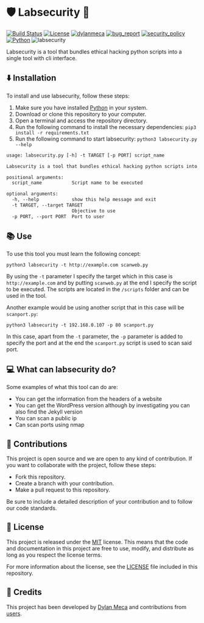 # 🛡️ Labsecurity 🐍
[![Build Status](https://img.shields.io/github/stars/dylanmeca/labsecurity.svg)](https://github.com/dylanmeca/labsecurity)
[![License](https://img.shields.io/github/license/dylanmeca/labsecurity.svg)](https://github.com/dylanmeca/labsecurity/blob/main/LICENSE)
[![dylanmeca](https://img.shields.io/badge/author-dylanmeca-green.svg)](https://github.com/dylanmeca)
[![bug_report](https://img.shields.io/badge/bug-report-red.svg)](https://github.com/dylanmeca/labsecurity/blob/main/.github/ISSUE_TEMPLATE/bug_report.md)
[![security_policy](https://img.shields.io/badge/security-policy-cyan.svg)](https://github.com/meca/labsecurity/blob/main/.github/SECURITY.md)
[![Python](https://img.shields.io/badge/language-Python%20-yellow.svg)](https://www.python.org)
![labsecurity](https://github.com/dylanmeca/labsecurity/raw/main/presentation.png)

Labsecurity is a tool that bundles ethical hacking python scripts into a single tool with cli interface.

## ⬇️ Installation
To install and use labsecurity, follow these steps:

1. Make sure you have installed [Python](https://www.python.org/) in your system.
2. Download or clone this repository to your computer.
3. Open a terminal and access the repository directory.
4. Run the following command to install the necessary dependencies: ```pip3 install -r requirements.txt```
5. Run the following command to start labsecurity: ```python3 labsecurity.py --help ```

```txt
usage: labsecurity.py [-h] -t TARGET [-p PORT] script_name

Labsecurity is a tool that bundles ethical hacking python scripts into a single tool with cli interface.

positional arguments:
  script_name           Script name to be executed

optional arguments:
  -h, --help            show this help message and exit
  -t TARGET, --target TARGET
                        Objective to use
  -p PORT, --port PORT  Port to user
```

## 📚 Use

To use this tool you must learn the following concept:

```shell
python3 labsecurity -t http://example.com scanweb.py
```
 
By using the ```-t``` parameter I specify the target which in this case is ```http://example.com``` and by putting ```scanweb.py``` at the end I specify the script to be executed. The scripts are located in the ```/scripts``` folder and can be used in the tool.

Another example would be using another script that in this case will be ```scanport.py```:

```shell
python3 labsecurity -t 192.168.0.107 -p 80 scanport.py
```

In this case, apart from the ```-t``` parameter, the ```-p``` parameter is added to specify the port and at the end the ```scanport.py``` script is used to scan said port.

## 💻 What can labsecurity do?
Some examples of what this tool can do are:

* You can get the information from the headers of a website
* You can get the WordPress version although by investigating you can also find the Jekyll version
* You can scan a public ip
* Can scan ports using nmap

## 👷 Contributions
This project is open source and we are open to any kind of contribution. If you want to collaborate with the project, follow these steps:

- Fork this repository.
- Create a branch with your contribution.
- Make a pull request to this repository. 

Be sure to include a detailed description of your contribution and to follow our code standards.

## 📜 License
This project is released under the [MIT](https://github.com/dylanmeca/labsecurity/blob/main/LICENSE) license. This means that the code and documentation in this project are free to use, modify, and distribute as long as you respect the license terms.

For more information about the license, see the [LICENSE](https://github.com/dylanmeca/labsecurity/blob/main/LICENSE) file included in this repository.

## 🧾 Credits
This project has been developed by [Dylan Meca](https://github.com/dylanmeca) and contributions from [users](https://github.com/dylanmeca/labsecurity/contributors).
